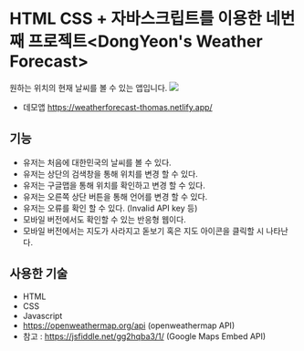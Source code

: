 # HTML CSS + 자바스크립트를 이용한 네번째 프로젝트<DongYeon's Weather Forecast>  
원하는 위치의 현재 날씨를 볼 수 있는 앱입니다. 
![](https://i.imgur.com/nicBCL0.png)
* 데모앱 https://weatherforecast-thomas.netlify.app/
  
## 기능
  * 유저는 처음에 대한민국의 날씨를 볼 수 있다.
  * 유저는 상단의 검색창을 통해 위치를 변경 할 수 있다.
  * 유저는 구글맵을 통해 위치를 확인하고 변경 할 수 있다.
  * 유저는 오른쪽 상단 버튼을 통해 언어를 변경 할 수 있다.
  * 유저는 오류를 확인 할 수 있다. (Invalid API key 등)
  * 모바일 버전에서도 확인할 수 있는 반응형 웹이다.
  * 모바일 버전에서는 지도가 사라지고 돋보기 혹은 지도 아이콘을 클릭할 시 나타난다.
## 사용한 기술
  * HTML
  * CSS
  * Javascript
  * https://openweathermap.org/api (openweathermap API)
  * 참고 : https://jsfiddle.net/gg2hqba3/1/ (Google Maps Embed API)

